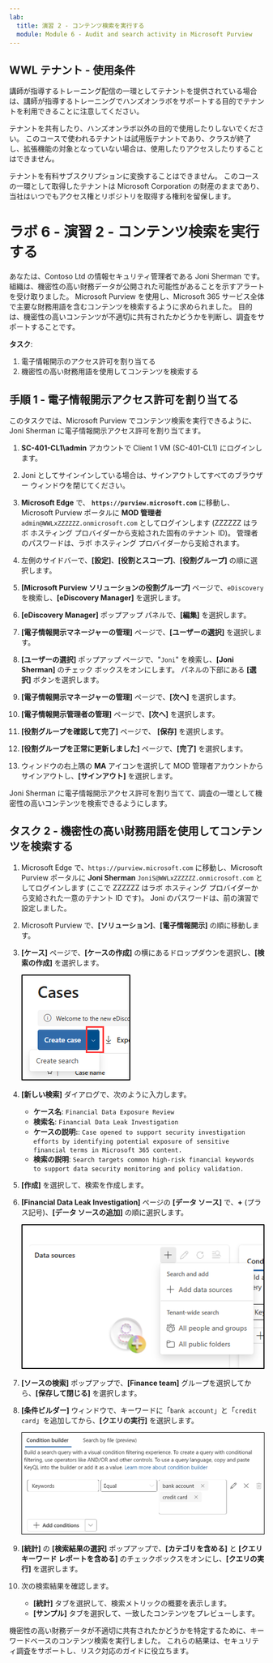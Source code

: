 ```yaml
---
lab:
  title: 演習 2 - コンテンツ検索を実行する
  module: Module 6 - Audit and search activity in Microsoft Purview
---
```


## WWL テナント - 使用条件

講師が指導するトレーニング配信の一環としてテナントを提供されている場合は、講師が指導するトレーニングでハンズオンラボをサポートする目的でテナントを利用できることに注意してください。

テナントを共有したり、ハンズオンラボ以外の目的で使用したりしないでください。 このコースで使われるテナントは試用版テナントであり、クラスが終了し、拡張機能の対象となっていない場合は、使用したりアクセスしたりすることはできません。

テナントを有料サブスクリプションに変換することはできません。 このコースの一環として取得したテナントは Microsoft Corporation の財産のままであり、当社はいつでもアクセス権とリポジトリを取得する権利を留保します。

# ラボ 6 - 演習 2 - コンテンツ検索を実行する

あなたは、Contoso Ltd の情報セキュリティ管理者である Joni Sherman です。組織は、機密性の高い財務データが公開された可能性があることを示すアラートを受け取りました。 Microsoft Purview を使用し、Microsoft 365 サービス全体で主要な財務用語を含むコンテンツを検索するように求められました。 目的は、機密性の高いコンテンツが不適切に共有されたかどうかを判断し、調査をサポートすることです。

**タスク**:

1. 電子情報開示のアクセス許可を割り当てる
1. 機密性の高い財務用語を使用してコンテンツを検索する

## 手順 1 - 電子情報開示アクセス許可を割り当てる

このタスクでは、Microsoft Purview でコンテンツ検索を実行できるように、Joni Sherman に電子情報開示アクセス許可を割り当てます。

1. **SC-401-CL1\admin** アカウントで Client 1 VM (SC-401-CL1) にログインします。

1. Joni としてサインインしている場合は、サインアウトしてすべてのブラウザー ウィンドウを閉じてください。

1. **Microsoft Edge** で、 **`https://purview.microsoft.com`** に移動し、Microsoft Purview ポータルに **MOD 管理者** `admin@WWLxZZZZZZ.onmicrosoft.com` としてログインします (ZZZZZZ はラボ ホスティング プロバイダーから支給された固有のテナント ID)。 管理者のパスワードは、ラボ ホスティング プロバイダーから支給されます。

1. 左側のサイドバーで、**[設定]**、**[役割とスコープ]**、**[役割グループ]** の順に選択します。

1. **[Microsoft Purview ソリューションの役割グループ]** ページで、`eDiscovery` を検索し、**[eDiscovery Manager]** を選択します。

1. **[eDiscovery Manager]** ポップアップ パネルで、**[編集]** を選択します。

1. **[電子情報開示マネージャーの管理]** ページで、**[ユーザーの選択]** を選択します。

1. **[ユーザーの選択]** ポップアップ ページで、"`Joni`" を検索し、**[Joni Sherman]** のチェック ボックスをオンにします。 パネルの下部にある **[選択]** ボタンを選択します。

1. **[電子情報開示マネージャーの管理]** ページで、**[次へ]** を選択します。

1. **[電子情報開示管理者の管理]** ページで、**[次へ]** を選択します。

1. **[役割グループを確認して完了]** ページで、 **[保存]** を選択します。

1. **[役割グループを正常に更新しました]** ページで、**[完了]** を選択します。

1. ウィンドウの右上隅の **MA** アイコンを選択して MOD 管理者アカウントからサインアウトし、**[サインアウト]** を選択します。

Joni Sherman に電子情報開示アクセス許可を割り当てて、調査の一環として機密性の高いコンテンツを検索できるようにします。

## タスク 2 - 機密性の高い財務用語を使用してコンテンツを検索する

1. Microsoft Edge で、`https://purview.microsoft.com` に移動し、Microsoft Purview ポータルに **Joni Sherman** `JoniS@WWLxZZZZZZ.onmicrosoft.com` としてログインします (ここで ZZZZZZ はラボ ホスティング プロバイダーから支給された一意のテナント ID です)。 Joni のパスワードは、前の演習で設定しました。

1. Microsoft Purview で、**[ソリューション]**、**[電子情報開示]** の順に移動します。

1. **[ケース]** ページで、**[ケースの作成]** の横にあるドロップダウンを選択し、**[検索の作成]** を選択します。

   ![電子情報開示で検索を作成する場所を示すスクリーンショット。](../Media/ediscovery-create-search.png)

1. **[新しい検索]** ダイアログで、次のように入力します。

   - **ケース名**: `Financial Data Exposure Review`
   - **検索名**: `Financial Data Leak Investigation`
   - **ケースの説明:**: `Case opened to support security investigation efforts by identifying potential exposure of sensitive financial terms in Microsoft 365 content.`
   - **検索の説明**: `Search targets common high-risk financial keywords to support data security monitoring and policy validation.`

1. **[作成]** を選択して、検索を作成します。

1. **[Financial Data Leak Investigation]** ページの **[データ ソース]** で、**+** (プラス記号)、**[データ ソースの追加]** の順に選択します。

   ![コンテンツ検索で [データ ソースの追加] を示すスクリーンショット。](../Media/content-search-data-sources.png)

1. **[ソースの検索]** ポップアップで、**[Finance team]** グループを選択してから、**[保存して閉じる]** を選択します。

1. **[条件ビルダー]** ウィンドウで、キーワードに「`bank account`」と「`credit card`」を追加してから、**[クエリの実行]** を選択します。

   ![コンテンツ検索の条件ビルダーを示すスクリーンショット。](../Media/content-search-query-builder.png)

1. **[統計]** の **[検索結果の選択]** ポップアップで、**[カテゴリを含める]** と **[クエリ キーワード レポートを含める]** のチェックボックスをオンにし、**[クエリの実行]** を選択します。

1. 次の検索結果を確認します。

   - **[統計]** タブを選択して、検索メトリックの概要を表示します。
   - **[サンプル]** タブを選択して、一致したコンテンツをプレビューします。

機密性の高い財務データが不適切に共有されたかどうかを特定するために、キーワードベースのコンテンツ検索を実行しました。 これらの結果は、セキュリティ調査をサポートし、リスク対応のガイドに役立ちます。
